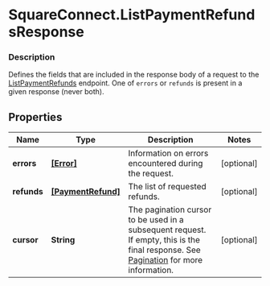 # SquareConnect.ListPaymentRefundsResponse

### Description

Defines the fields that are included in the response body of a request to the [ListPaymentRefunds](#endpoint-refunds-listpaymentrefunds) endpoint.  One of `errors` or `refunds` is present in a given response (never both).

## Properties
Name | Type | Description | Notes
------------ | ------------- | ------------- | -------------
**errors** | [**[Error]**](Error.md) | Information on errors encountered during the request. | [optional] 
**refunds** | [**[PaymentRefund]**](PaymentRefund.md) | The list of requested refunds. | [optional] 
**cursor** | **String** | The pagination cursor to be used in a subsequent request. If empty, this is the final response.  See [Pagination](https://developer.squareup.com/docs/basics/api101/pagination) for more information. | [optional] 


